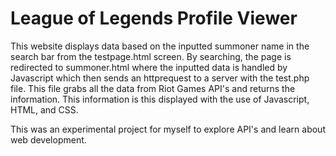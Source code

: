 # League of Legends Profile Viewer
This website displays data based on the inputted summoner name in the search bar from the testpage.html screen. By searching, the page is redirected to summoner.html where the inputted data is handled by Javascript which then sends an httprequest to a server with the test.php file. This file grabs all the data from Riot Games API's and returns the information. This information is this displayed with the use of Javascript, HTML, and CSS.

This was an experimental project for myself to explore API's and learn about web development.
